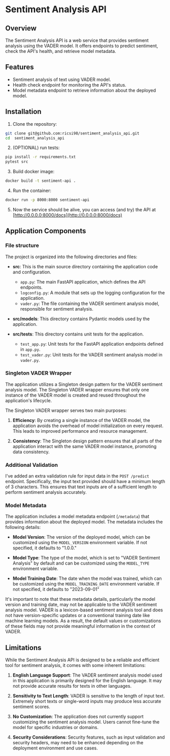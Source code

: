 # Sentiment Analysis API
## Overview

The Sentiment Analysis API is a web service that provides sentiment analysis using the VADER model. It offers endpoints to predict sentiment, check the API's health, and retrieve model metadata.

## Features

- Sentiment analysis of text using VADER model.
- Health check endpoint for monitoring the API's status.
- Model metadata endpoint to retrieve information about the deployed model.

## Installation

1. Clone the repository:

```bash
git clone git@github.com:ricsi98/sentiment_analysis_api.git
cd  sentiment_analysis_api
```

2. (OPTIONAL) run tests:
```bash
pip install -r requirements.txt
pytest src
```

3. Build docker image:
```bash
docker build -t sentiment-api .
```

4. Run the container:
```bash
docker run -p 8000:8000 sentiment-api
```
5. Now the service should be alive, you can access (and try) the API at [http://0.0.0.0:8000/docs](http://0.0.0.0:8000/docs)


## Application Components

### File structure

The project is organized into the following directories and files:

- **src**: This is the main source directory containing the application code and configuration.
  - `app.py`: The main FastAPI application, which defines the API endpoints.
  - `logconfig.py`: A module that sets up the logging configuration for the application.
  - `vader.py`: The file containing the VADER sentiment analysis model, responsible for sentiment analysis.

- **src/models**: This directory contains Pydantic models used by the application.
- **src/tests**: This directory contains unit tests for the application.
  - `test_app.py`: Unit tests for the FastAPI application endpoints defined in `app.py`.
  - `test_vader.py`: Unit tests for the VADER sentiment analysis model in `vader.py`.


### Singleton VADER Wrapper

The application utilizes a Singleton design pattern for the VADER sentiment analysis model. The Singleton VADER wrapper ensures that only one instance of the VADER model is created and reused throughout the application's lifecycle.


The Singleton VADER wrapper serves two main purposes:

1. **Efficiency**: By creating a single instance of the VADER model, the application avoids the overhead of model initialization on every request. This leads to improved performance and resource management.

2. **Consistency**: The Singleton design pattern ensures that all parts of the application interact with the same VADER model instance, promoting data consistency.


### Additional Validation
I've added an extra validation rule for input data in the `POST /predict` endpoint. Specifically, the input text provided should have a minimum length of 3 characters. This ensures that text inputs are of a sufficient length to perform sentiment analysis accurately.

### Model Metadata

The application includes a model metadata endpoint (`/metadata`) that provides information about the deployed model. The metadata includes the following details:

- **Model Version**: The version of the deployed model, which can be customized using the `MODEL_VERSION` environment variable. If not specified, it defaults to "1.0.0."

- **Model Type**: The type of the model, which is set to "VADER Sentiment Analysis" by default and can be customized using the `MODEL_TYPE` environment variable.

- **Model Training Date**: The date when the model was trained, which can be customized using the `MODEL_TRAINING_DATE` environment variable. If not specified, it defaults to "2023-09-01"

It's important to note that these metadata details, particularly the model version and training date, may not be applicable to the VADER sentiment analysis model. VADER is a lexicon-based sentiment analysis tool and does not have version-specific updates or a conventional training date like machine learning models. As a result, the default values or customizations of these fields may not provide meaningful information in the context of VADER.


## Limitations

While the Sentiment Analysis API is designed to be a reliable and efficient tool for sentiment analysis, it comes with some inherent limitations:

1. **English Language Support**: The VADER sentiment analysis model used in this application is primarily designed for the English language. It may not provide accurate results for texts in other languages.

2. **Sensitivity to Text Length**: VADER is sensitive to the length of input text. Extremely short texts or single-word inputs may produce less accurate sentiment scores.

3. **No Customization**: The application does not currently support customizing the sentiment analysis model. Users cannot fine-tune the model for specific industries or domains.


4. **Security Considerations**: Security features, such as input validation and security headers, may need to be enhanced depending on the deployment environment and use cases.